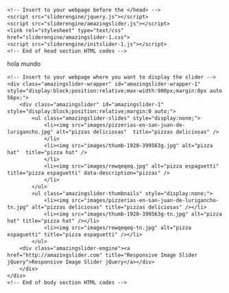 <!DOCTYPE html>
<html>
<head>
    <meta http-equiv="content-type" content="text/html;charset=utf-8"/>
    <title>Amazing Slider</title>
    
    <!-- Insert to your webpage before the </head> -->
    <script src="sliderengine/jquery.js"></script>
    <script src="sliderengine/amazingslider.js"></script>
    <link rel="stylesheet" type="text/css" href="sliderengine/amazingslider-1.css">
    <script src="sliderengine/initslider-1.js"></script>
    <!-- End of head section HTML codes -->
    
</head>

hola mundo 
<body>
    
    <!-- Insert to your webpage where you want to display the slider -->
    <div class="amazingslider-wrapper" id="amazingslider-wrapper-1" style="display:block;position:relative;max-width:900px;margin:0px auto 56px;">
        <div class="amazingslider" id="amazingslider-1" style="display:block;position:relative;margin:0 auto;">
            <ul class="amazingslider-slides" style="display:none;">
                <li><img src="images/pizzerias-en-san-juan-de-lurigancho.jpg" alt="pizzas deliciosas"  title="pizzas deliciosas" />
                </li>
                <li><img src="images/thumb-1920-399563g.jpg" alt="pizza hat"  title="pizza hat" />
                </li>
                <li><img src="images/rewqeqeq.jpg" alt="pizza espaguetti"  title="pizza espaguetti" data-description="pizzas" />
                </li>
            </ul>
            <ul class="amazingslider-thumbnails" style="display:none;">
                <li><img src="images/pizzerias-en-san-juan-de-lurigancho-tn.jpg" alt="pizzas deliciosas" title="pizzas deliciosas" /></li>
                <li><img src="images/thumb-1920-399563g-tn.jpg" alt="pizza hat" title="pizza hat" /></li>
                <li><img src="images/rewqeqeq-tn.jpg" alt="pizza espaguetti" title="pizza espaguetti" /></li>
            </ul>
        <div class="amazingslider-engine"><a href="http://amazingslider.com" title="Responsive Image Slider jQuery">Responsive Image Slider jQuery</a></div>
        </div>
    </div>
    <!-- End of body section HTML codes -->
    
</body>
</html>
